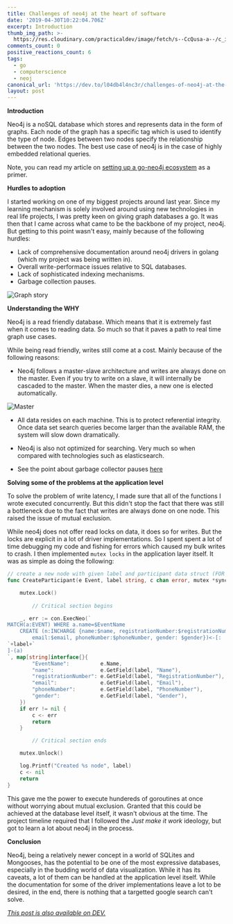 ```yaml
---
title: Challenges of neo4j at the heart of software
date: '2019-04-30T10:22:04.706Z'
excerpt: Introduction
thumb_img_path: >-
  https://res.cloudinary.com/practicaldev/image/fetch/s--CcQusa-a--/c_imagga_scale,f_auto,fl_progressive,h_420,q_auto,w_1000/https://thepracticaldev.s3.amazonaws.com/i/jrqayi1heg6annf2g6u7.png
comments_count: 0
positive_reactions_count: 6
tags:
  - go
  - computerscience
  - neoj
canonical_url: 'https://dev.to/l04db4l4nc3r/challenges-of-neo4j-at-the-heart-of-software-2dbi'
layout: post
---
```



**Introduction**

Neo4j is a noSQL database which stores and represents data in the form of graphs. Each node of the graph has a specific tag which is used to identify the type of node. Edges between two nodes specify the relationship between the two nodes. The best use case of neo4j is in the case of highly embedded relational queries. 

Note, you can read my article on [setting up a go-neo4j ecosystem](https://medium.com/@angadsharma1016/optimizing-go-neo4j-concurrency-patterns-810dff25f88f) as a primer.

**Hurdles to adoption**

I started working on one of my biggest projects around last year. Since my learning mechanism is solely involved around using new technologies in real life projects, I was pretty keen on giving graph databases a go. It was then that I came across what came to be the backbone of my project, neo4j. But getting to this point wasn't easy, mainly because of the following hurdles:

* Lack of comprehensive documentation around neo4j drivers in golang (which my project was being written in).
* Overall write-performace issues relative to SQL databases.
* Lack of sophisticated indexing mechanisms.
* Garbage collection pauses.

![Graph story](https://thepracticaldev.s3.amazonaws.com/i/6rs8gyz6hba7b3syzxn8.png)

**Understanding the WHY**

Neo4j is a read friendly database. Which means that it is extremely fast when it comes to reading data. So much so that it paves a path to real time graph use cases. 

While being read friendly, writes still come at a cost. Mainly because of the following reasons:

* Neo4j follows a master-slave architecture and writes are always done on the master. Even if you try to write on a slave, it will internally be cascaded to the master. When the master dies, a new one is elected automatically. 

![Master](https://thepracticaldev.s3.amazonaws.com/i/qipsitci6vyhc65m955s.jpg)

* All data resides on each machine. This is to protect referential integrity. Once data set search queries become larger than the available RAM, the system will slow down dramatically.

* Neo4j is also not optimized for searching. Very much so when compared with technologies such as elasticsearch.

* See the point about garbage collector pauses [here](https://qr.ae/TWrgCn)


**Solving some of the problems at the application level**

To solve the problem of write latency, I made sure that all of the functions I wrote executed concurrently. But this didn't stop the fact that there was still a bottleneck due to the fact that writes are always done on one node. This raised the issue of mutual exclusion.

While neo4j does not offer read locks on data, it does so for writes. But the locks are explicit in a lot of driver implementations. So I spent spent a lot of time debugging my code and fishing for errors which caused my bulk writes to crash. I then implemented 
`mutex locks`
 in the application layer itself. It was as simple as doing the following:


```go
// create a new node with given label and participant data struct (FOR COORDINATORS)
func CreateParticipant(e Event, label string, c chan error, mutex *sync.Mutex) {

	mutex.Lock()
 
        // Critical section begins

	_, err := con.ExecNeo(`
MATCH(a:EVENT) WHERE a.name=$EventName
	CREATE (n:INCHARGE {name:$name, registrationNumber:$registrationNumber,
		email:$email, phoneNumber:$phoneNumber, gender: $gender})<-[:
`+label+`
]-(a) 
`, map[string]interface{}{
		"EventName":          e.Name,
		"name":               e.GetField(label, "Name"),
		"registrationNumber": e.GetField(label, "RegistrationNumber"),
		"email":              e.GetField(label, "Email"),
		"phoneNumber":        e.GetField(label, "PhoneNumber"),
		"gender":             e.GetField(label, "Gender"),
	})
	if err != nil {
		c <- err
		return
	}

        // Critical section ends

	mutex.Unlock()

	log.Printf("Created %s node", label)
	c <- nil
	return
}
```


This gave me the power to execute hundereds of goroutines at once without worrying about mutual exclusion. Granted that this could be achieved at the database level itself, it wasn't obvious at the time. The project timeline required that I followed the *Just make it work* ideology, but got to learn a lot about neo4j in the process.

**Conclusion**

Neo4j, being a relatively newer concept in a world of SQLites and Mongooses, has the potential to be one of the most expressive databases, especially in the budding world of data visualization. While it has its caveats, a lot of them can be handled at the application level itself. While the documentation for some of the driver implementations leave a lot to be desired, in the end, there is nothing that a targetted google search can't solve.

*[This post is also available on DEV.](https://dev.to/l04db4l4nc3r/challenges-of-neo4j-at-the-heart-of-software-2dbi)*


<script>
const parent = document.getElementsByTagName('head')[0];
const script = document.createElement('script');
script.type = 'text/javascript';
script.src = 'https://cdnjs.cloudflare.com/ajax/libs/iframe-resizer/4.1.1/iframeResizer.min.js';
script.charset = 'utf-8';
script.onload = function() {
    window.iFrameResize({}, '.liquidTag');
};
parent.appendChild(script);
</script>    
